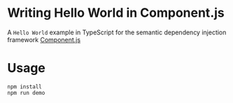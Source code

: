 # Writing Hello World in Component.js

A `Hello World` example in TypeScript for the semantic dependency injection framework [Component.js](https://github.com/LinkedSoftwareDependencies/Components.js)

# Usage

```
npm install
npm run demo
```